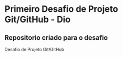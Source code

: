 # Primeiro Desafio de Projeto Git/GitHub - Dio
## Repositorio criado para o desafio


Desafio de Projeto Git/GitHub
